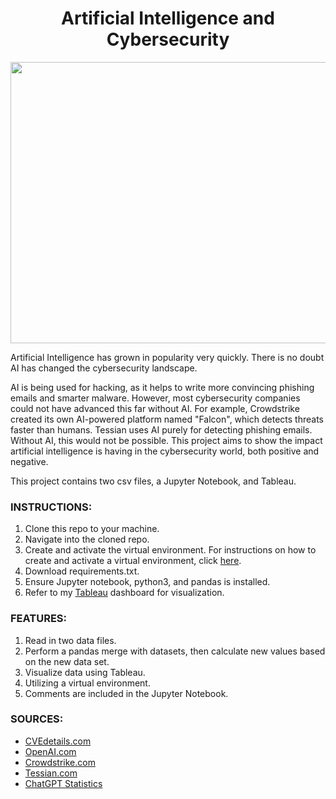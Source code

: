 <h1 align="center">Artificial Intelligence and Cybersecurity</h1>

<p align="center">
   <img width="600" height="450" src="https://github.com/taylorpk/AI-in-Cybersecurity/assets/112709093/97e0aabc-f0cb-4ebd-aca1-fafe2b5cb8aa/900/600">
</p>

Artificial Intelligence has grown in popularity very quickly. There is no doubt AI has changed the cybersecurity landscape. 
<p>
AI is being used for hacking, as it helps to write more convincing phishing emails and smarter malware. However, most cybersecurity companies could not have advanced this far without AI. For example, Crowdstrike created its own AI-powered platform named "Falcon", which detects threats faster than humans. Tessian uses AI purely for detecting phishing emails. Without AI, this would not be possible. This project aims to show the impact artificial intelligence is having in the cybersecurity world, both positive and negative.
</p>

 This project contains two csv files, a Jupyter Notebook, and Tableau.
### INSTRUCTIONS:
1. Clone this repo to your machine.
2. Navigate into the cloned repo.
3. Create and activate the virtual environment. For instructions on how to create and activate a virtual environment, click [here](https://docs.python.org/3/tutorial/venv.html).
4. Download requirements.txt.
5. Ensure Jupyter notebook, python3, and pandas is installed.
6. Refer to my [Tableau](https://public.tableau.com/app/profile/taylor.kuo/viz/AI-In-Cybersecurity/affecting_cybersecurity#guest=n) dashboard for visualization.

### FEATURES:
1. Read in two data files.
2. Perform a pandas merge with datasets, then calculate new values based on the new data set.
3. Visualize data using Tableau.
4. Utilizing a virtual environment.
5. Comments are included in the Jupyter Notebook.
### SOURCES:
 - [CVEdetails.com](https://www.cvedetails.com/vulnerabilities-by-types.php)
 - [OpenAI.com](https://openai.com/)
 - [Crowdstrike.com](https://www.crowdstrike.com/)
 - [Tessian.com](https://www.tessian.com/)
 - [ChatGPT Statistics](https://www.demandsage.com/chatgpt-statistics/)
